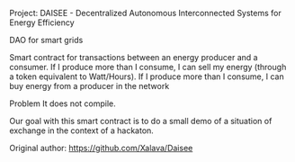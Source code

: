 Project: DAISEE - Decentralized Autonomous Interconnected Systems for Energy Efficiency

DAO for smart grids

Smart contract for transactions between an energy producer and a consumer. 
If I produce more than I consume, I can sell my energy (through a token equivalent to Watt/Hours). 
If I produce more than I consume, I can buy energy from a producer in the network

Problem It does not compile.

Our goal with this smart contract is to do a small demo of a situation of exchange in the context of a hackaton. 

Original author: https://github.com/Xalava/Daisee
